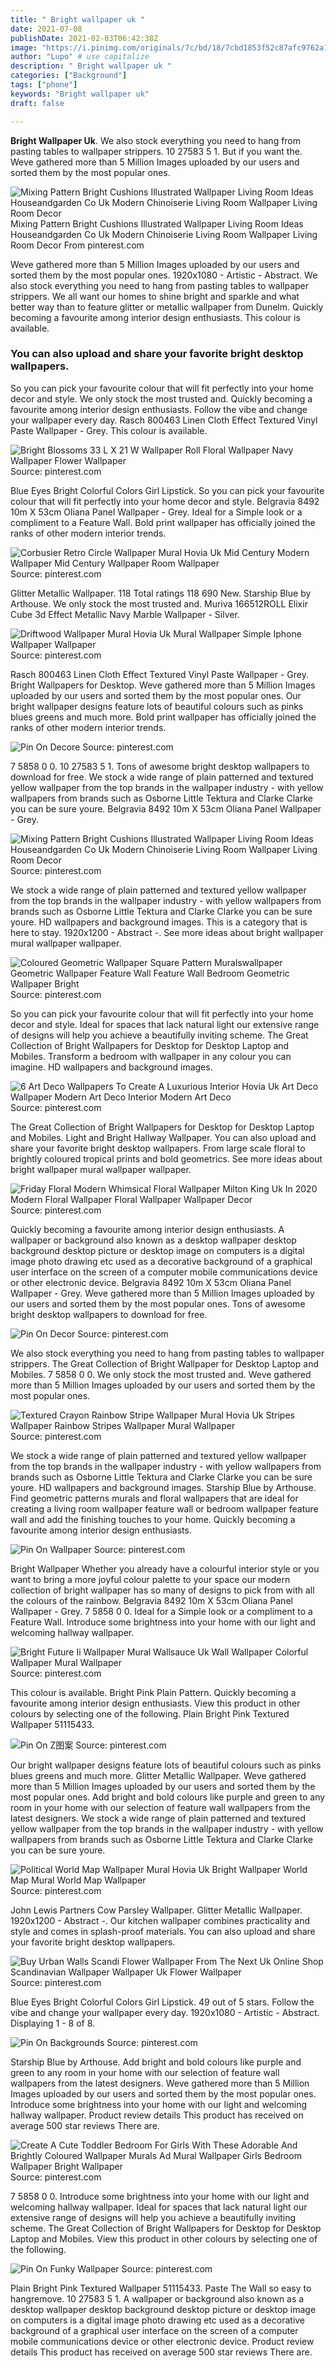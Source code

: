 ```yaml
---
title: " Bright wallpaper uk "
date: 2021-07-08
publishDate: 2021-02-03T06:42:38Z
image: "https://i.pinimg.com/originals/7c/bd/18/7cbd1853f52c87afc9762a1e9c0a69ec.jpg"
author: "Lupo" # use capitalize
description: " Bright wallpaper uk "
categories: ["Background"]
tags: ["phone"]
keywords: "Bright wallpaper uk"
draft: false

---
```



**Bright Wallpaper Uk**. We also stock everything you need to hang from pasting tables to wallpaper strippers. 10 27583 5 1. But if you want the. Weve gathered more than 5 Million Images uploaded by our users and sorted them by the most popular ones.

![Mixing Pattern Bright Cushions Illustrated Wallpaper Living Room Ideas Houseandgarden Co Uk Modern Chinoiserie Living Room Wallpaper Living Room Decor](https://i.pinimg.com/474x/95/a0/0c/95a00c113770d49619e5b6c81cc04fab.jpg "Mixing Pattern Bright Cushions Illustrated Wallpaper Living Room Ideas Houseandgarden Co Uk Modern Chinoiserie Living Room Wallpaper Living Room Decor")
Mixing Pattern Bright Cushions Illustrated Wallpaper Living Room Ideas Houseandgarden Co Uk Modern Chinoiserie Living Room Wallpaper Living Room Decor From pinterest.com


Weve gathered more than 5 Million Images uploaded by our users and sorted them by the most popular ones. 1920x1080 - Artistic - Abstract. We also stock everything you need to hang from pasting tables to wallpaper strippers. We all want our homes to shine bright and sparkle and what better way than to feature glitter or metallic wallpaper from Dunelm. Quickly becoming a favourite among interior design enthusiasts. This colour is available.

### You can also upload and share your favorite bright desktop wallpapers.

So you can pick your favourite colour that will fit perfectly into your home decor and style. We only stock the most trusted and. Quickly becoming a favourite among interior design enthusiasts. Follow the vibe and change your wallpaper every day. Rasch 800463 Linen Cloth Effect Textured Vinyl Paste Wallpaper - Grey. This colour is available.


![Bright Blossoms 33 L X 21 W Wallpaper Roll Floral Wallpaper Navy Wallpaper Flower Wallpaper](https://i.pinimg.com/originals/69/a1/32/69a132d767207508d96c0df6b7b0ec34.jpg "Bright Blossoms 33 L X 21 W Wallpaper Roll Floral Wallpaper Navy Wallpaper Flower Wallpaper")
Source: pinterest.com

Blue Eyes Bright Colorful Colors Girl Lipstick. So you can pick your favourite colour that will fit perfectly into your home decor and style. Belgravia 8492 10m X 53cm Oliana Panel Wallpaper - Grey. Ideal for a Simple look or a compliment to a Feature Wall. Bold print wallpaper has officially joined the ranks of other modern interior trends.

![Corbusier Retro Circle Wallpaper Mural Hovia Uk Mid Century Modern Wallpaper Mid Century Wallpaper Room Wallpaper](https://i.pinimg.com/736x/81/e4/2b/81e42b3538d417cf0e9b2935f64e2c19.jpg "Corbusier Retro Circle Wallpaper Mural Hovia Uk Mid Century Modern Wallpaper Mid Century Wallpaper Room Wallpaper")
Source: pinterest.com

Glitter Metallic Wallpaper. 118 Total ratings 118 690 New. Starship Blue by Arthouse. We only stock the most trusted and. Muriva 166512ROLL Elixir Cube 3d Effect Metallic Navy Marble Wallpaper - Silver.

![Driftwood Wallpaper Mural Hovia Uk Mural Wallpaper Simple Iphone Wallpaper Wallpaper](https://i.pinimg.com/originals/70/61/d2/7061d2325ae7b177591b91f8f8e9b005.jpg "Driftwood Wallpaper Mural Hovia Uk Mural Wallpaper Simple Iphone Wallpaper Wallpaper")
Source: pinterest.com

Rasch 800463 Linen Cloth Effect Textured Vinyl Paste Wallpaper - Grey. Bright Wallpapers for Desktop. Weve gathered more than 5 Million Images uploaded by our users and sorted them by the most popular ones. Our bright wallpaper designs feature lots of beautiful colours such as pinks blues greens and much more. Bold print wallpaper has officially joined the ranks of other modern interior trends.

![Pin On Decore](https://i.pinimg.com/564x/4d/c7/80/4dc7801f846ee15dbcb83647895c4989.jpg "Pin On Decore")
Source: pinterest.com

7 5858 0 0. 10 27583 5 1. Tons of awesome bright desktop wallpapers to download for free. We stock a wide range of plain patterned and textured yellow wallpaper from the top brands in the wallpaper industry - with yellow wallpapers from brands such as Osborne Little Tektura and Clarke Clarke you can be sure youre. Belgravia 8492 10m X 53cm Oliana Panel Wallpaper - Grey.

![Mixing Pattern Bright Cushions Illustrated Wallpaper Living Room Ideas Houseandgarden Co Uk Modern Chinoiserie Living Room Wallpaper Living Room Decor](https://i.pinimg.com/474x/95/a0/0c/95a00c113770d49619e5b6c81cc04fab.jpg "Mixing Pattern Bright Cushions Illustrated Wallpaper Living Room Ideas Houseandgarden Co Uk Modern Chinoiserie Living Room Wallpaper Living Room Decor")
Source: pinterest.com

We stock a wide range of plain patterned and textured yellow wallpaper from the top brands in the wallpaper industry - with yellow wallpapers from brands such as Osborne Little Tektura and Clarke Clarke you can be sure youre. HD wallpapers and background images. This is a category that is here to stay. 1920x1200 - Abstract -. See more ideas about bright wallpaper mural wallpaper wallpaper.

![Coloured Geometric Wallpaper Square Pattern Muralswallpaper Geometric Wallpaper Feature Wall Feature Wall Bedroom Geometric Wallpaper Bright](https://i.pinimg.com/736x/1b/19/ab/1b19abb1433cc849c5e2ad6569a832b7.jpg "Coloured Geometric Wallpaper Square Pattern Muralswallpaper Geometric Wallpaper Feature Wall Feature Wall Bedroom Geometric Wallpaper Bright")
Source: pinterest.com

So you can pick your favourite colour that will fit perfectly into your home decor and style. Ideal for spaces that lack natural light our extensive range of designs will help you achieve a beautifully inviting scheme. The Great Collection of Bright Wallpapers for Desktop for Desktop Laptop and Mobiles. Transform a bedroom with wallpaper in any colour you can imagine. HD wallpapers and background images.

![6 Art Deco Wallpapers To Create A Luxurious Interior Hovia Uk Art Deco Wallpaper Modern Art Deco Interior Modern Art Deco](https://i.pinimg.com/736x/8b/a2/51/8ba251dfc0eb333e9c61c27ff0294e4b.jpg "6 Art Deco Wallpapers To Create A Luxurious Interior Hovia Uk Art Deco Wallpaper Modern Art Deco Interior Modern Art Deco")
Source: pinterest.com

The Great Collection of Bright Wallpapers for Desktop for Desktop Laptop and Mobiles. Light and Bright Hallway Wallpaper. You can also upload and share your favorite bright desktop wallpapers. From large scale floral to brightly coloured tropical prints and bold geometrics. See more ideas about bright wallpaper mural wallpaper wallpaper.

![Friday Floral Modern Whimsical Floral Wallpaper Milton King Uk In 2020 Modern Floral Wallpaper Floral Wallpaper Wallpaper Decor](https://i.pinimg.com/originals/7a/7b/25/7a7b25b41fae87b4d796a8217d3ed55d.jpg "Friday Floral Modern Whimsical Floral Wallpaper Milton King Uk In 2020 Modern Floral Wallpaper Floral Wallpaper Wallpaper Decor")
Source: pinterest.com

Quickly becoming a favourite among interior design enthusiasts. A wallpaper or background also known as a desktop wallpaper desktop background desktop picture or desktop image on computers is a digital image photo drawing etc used as a decorative background of a graphical user interface on the screen of a computer mobile communications device or other electronic device. Belgravia 8492 10m X 53cm Oliana Panel Wallpaper - Grey. Weve gathered more than 5 Million Images uploaded by our users and sorted them by the most popular ones. Tons of awesome bright desktop wallpapers to download for free.

![Pin On Decor](https://i.pinimg.com/originals/b1/53/fa/b153facda3d4bc553d4d6dcfb13edd4c.jpg "Pin On Decor")
Source: pinterest.com

We also stock everything you need to hang from pasting tables to wallpaper strippers. The Great Collection of Bright Wallpaper for Desktop Laptop and Mobiles. 7 5858 0 0. We only stock the most trusted and. Weve gathered more than 5 Million Images uploaded by our users and sorted them by the most popular ones.

![Textured Crayon Rainbow Stripe Wallpaper Mural Hovia Uk Stripes Wallpaper Rainbow Stripes Wallpaper Mural Wallpaper](https://i.pinimg.com/736x/a9/4c/e1/a94ce15e61e0cea319b5009df511ae90.jpg "Textured Crayon Rainbow Stripe Wallpaper Mural Hovia Uk Stripes Wallpaper Rainbow Stripes Wallpaper Mural Wallpaper")
Source: pinterest.com

We stock a wide range of plain patterned and textured yellow wallpaper from the top brands in the wallpaper industry - with yellow wallpapers from brands such as Osborne Little Tektura and Clarke Clarke you can be sure youre. HD wallpapers and background images. Starship Blue by Arthouse. Find geometric patterns murals and floral wallpapers that are ideal for creating a living room wallpaper feature wall or bedroom wallpaper feature wall and add the finishing touches to your home. Quickly becoming a favourite among interior design enthusiasts.

![Pin On Wallpaper](https://i.pinimg.com/originals/d1/45/22/d1452229f1efc5f908daf7864330ae9e.jpg "Pin On Wallpaper")
Source: pinterest.com

Bright Wallpaper Whether you already have a colourful interior style or you want to bring a more joyful colour palette to your space our modern collection of bright wallpaper has so many of designs to pick from with all the colours of the rainbow. Belgravia 8492 10m X 53cm Oliana Panel Wallpaper - Grey. 7 5858 0 0. Ideal for a Simple look or a compliment to a Feature Wall. Introduce some brightness into your home with our light and welcoming hallway wallpaper.

![Bright Future Ii Wallpaper Mural Wallsauce Uk Wall Wallpaper Colorful Wallpaper Mural Wallpaper](https://i.pinimg.com/originals/f1/16/57/f11657e75275b5cf01a1ff75d1939843.jpg "Bright Future Ii Wallpaper Mural Wallsauce Uk Wall Wallpaper Colorful Wallpaper Mural Wallpaper")
Source: pinterest.com

This colour is available. Bright Pink Plain Pattern. Quickly becoming a favourite among interior design enthusiasts. View this product in other colours by selecting one of the following. Plain Bright Pink Textured Wallpaper 51115433.

![Pin On Z图案](https://i.pinimg.com/originals/53/8d/04/538d0440b77af0698e36104556611c82.jpg "Pin On Z图案")
Source: pinterest.com

Our bright wallpaper designs feature lots of beautiful colours such as pinks blues greens and much more. Glitter Metallic Wallpaper. Weve gathered more than 5 Million Images uploaded by our users and sorted them by the most popular ones. Add bright and bold colours like purple and green to any room in your home with our selection of feature wall wallpapers from the latest designers. We stock a wide range of plain patterned and textured yellow wallpaper from the top brands in the wallpaper industry - with yellow wallpapers from brands such as Osborne Little Tektura and Clarke Clarke you can be sure youre.

![Political World Map Wallpaper Mural Hovia Uk Bright Wallpaper World Map Mural World Map Wallpaper](https://i.pinimg.com/736x/b8/58/94/b858948c09ab3db96facc43f59ce6adb.jpg "Political World Map Wallpaper Mural Hovia Uk Bright Wallpaper World Map Mural World Map Wallpaper")
Source: pinterest.com

John Lewis Partners Cow Parsley Wallpaper. Glitter Metallic Wallpaper. 1920x1200 - Abstract -. Our kitchen wallpaper combines practicality and style and comes in splash-proof materials. You can also upload and share your favorite bright desktop wallpapers.

![Buy Urban Walls Scandi Flower Wallpaper From The Next Uk Online Shop Scandinavian Wallpaper Wallpaper Uk Flower Wallpaper](https://i.pinimg.com/originals/9a/92/2a/9a922ae9872c46710c57cff63df68b6b.jpg "Buy Urban Walls Scandi Flower Wallpaper From The Next Uk Online Shop Scandinavian Wallpaper Wallpaper Uk Flower Wallpaper")
Source: pinterest.com

Blue Eyes Bright Colorful Colors Girl Lipstick. 49 out of 5 stars. Follow the vibe and change your wallpaper every day. 1920x1080 - Artistic - Abstract. Displaying 1 - 8 of 8.

![Pin On Backgrounds](https://i.pinimg.com/originals/f7/f3/96/f7f39667ba2697f48a07f16996eae546.jpg "Pin On Backgrounds")
Source: pinterest.com

Starship Blue by Arthouse. Add bright and bold colours like purple and green to any room in your home with our selection of feature wall wallpapers from the latest designers. Weve gathered more than 5 Million Images uploaded by our users and sorted them by the most popular ones. Introduce some brightness into your home with our light and welcoming hallway wallpaper. Product review details This product has received on average 500 star reviews There are.

![Create A Cute Toddler Bedroom For Girls With These Adorable And Brightly Coloured Wallpaper Murals Ad Mural Wallpaper Girls Bedroom Wallpaper Bright Wallpaper](https://i.pinimg.com/736x/94/a6/18/94a61860d3de4c2b422d5b4c872d11fa.jpg "Create A Cute Toddler Bedroom For Girls With These Adorable And Brightly Coloured Wallpaper Murals Ad Mural Wallpaper Girls Bedroom Wallpaper Bright Wallpaper")
Source: pinterest.com

7 5858 0 0. Introduce some brightness into your home with our light and welcoming hallway wallpaper. Ideal for spaces that lack natural light our extensive range of designs will help you achieve a beautifully inviting scheme. The Great Collection of Bright Wallpapers for Desktop for Desktop Laptop and Mobiles. View this product in other colours by selecting one of the following.

![Pin On Funky Wallpaper](https://i.pinimg.com/originals/7c/bd/18/7cbd1853f52c87afc9762a1e9c0a69ec.jpg "Pin On Funky Wallpaper")
Source: pinterest.com

Plain Bright Pink Textured Wallpaper 51115433. Paste The Wall so easy to hangremove. 10 27583 5 1. A wallpaper or background also known as a desktop wallpaper desktop background desktop picture or desktop image on computers is a digital image photo drawing etc used as a decorative background of a graphical user interface on the screen of a computer mobile communications device or other electronic device. Product review details This product has received on average 500 star reviews There are.

